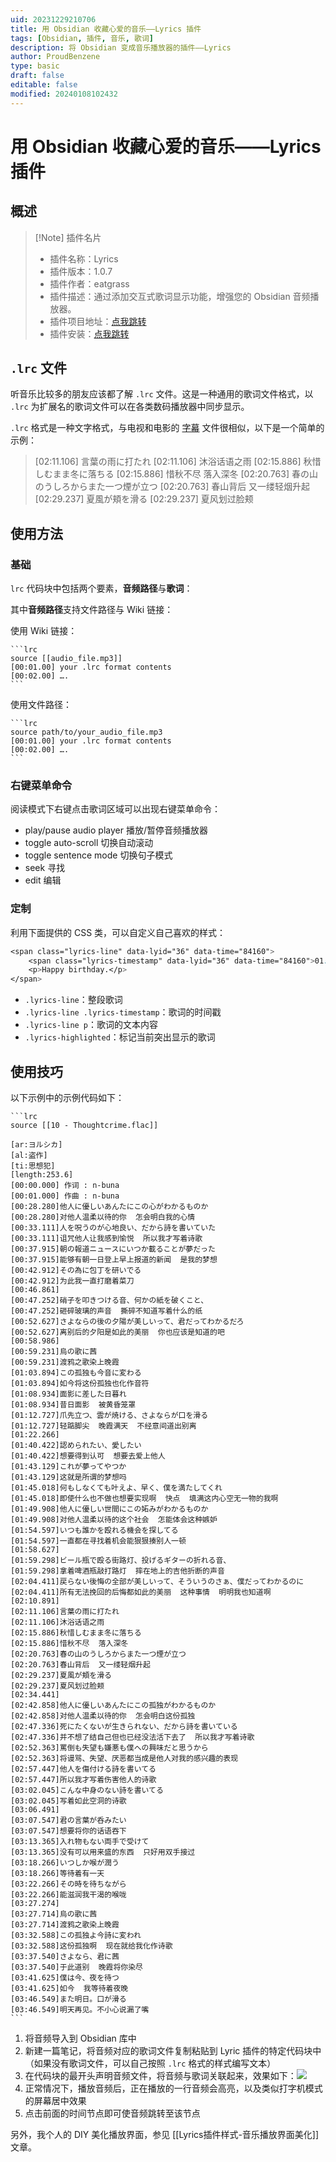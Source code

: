 ```yaml
---
uid: 20231229210706
title: 用 Obsidian 收藏心爱的音乐——Lyrics 插件
tags: [Obsidian, 插件, 音乐, 歌词]
description: 将 Obsidian 变成音乐播放器的插件——Lyrics
author: ProudBenzene
type: basic
draft: false
editable: false
modified: 20240108102432
---
```


# 用 Obsidian 收藏心爱的音乐——Lyrics 插件

## 概述

> [!Note] 插件名片
> - 插件名称：Lyrics
> - 插件版本：1.0.7
> - 插件作者：eatgrass
> - 插件描述：通过添加交互式歌词显示功能，增强您的 Obsidian 音频播放器。
> - 插件项目地址：[点我跳转](https://github.com/eatgrass/obsidian-lyrics)
> - 插件安装：[点我跳转](obsidian://show-plugin?id=lyrics)

## `.lrc` 文件

听音乐比较多的朋友应该都了解 `.lrc` 文件。这是一种通用的歌词文件格式，以 `.lrc` 为扩展名的歌词文件可以在各类数码播放器中同步显示。

`.lrc` 格式是一种文字格式，与电视和电影的 [字幕]( https://zh.wikipedia.org/wiki/%E5%AD%97%E5%B9%95 "字幕") 文件很相似，以下是一个简单的示例：

> [02:11.106] 言葉の雨に打たれ
> [02:11.106] 沐浴话语之雨
> [02:15.886] 秋惜しむまま冬に落ちる
> [02:15.886] 惜秋不尽 落入深冬
> [02:20.763] 春の山のうしろからまた一つ煙が立つ
> [02:20.763] 春山背后 又一缕轻烟升起
> [02:29.237] 夏風が頬を滑る
> [02:29.237] 夏风划过脸颊

## 使用方法

### 基础

`lrc` 代码块中包括两个要素，**音频路径**与**歌词**：

其中**音频路径**支持文件路径与 Wiki 链接：

使用 Wiki 链接：

````
```lrc
source [[audio_file.mp3]]
[00:01.00] your .lrc format contents
[00:02.00] ….
```
````

使用文件路径：

````
```lrc
source path/to/your_audio_file.mp3
[00:01.00] your .lrc format contents
[00:02.00] ….
```
````

### 右键菜单命令

阅读模式下右键点击歌词区域可以出现右键菜单命令：

- play/pause audio player 播放/暂停音频播放器
- toggle auto-scroll 切换自动滚动
- toggle sentence mode 切换句子模式
- seek 寻找
- edit 编辑

### 定制

利用下面提供的 CSS 类，可以自定义自己喜欢的样式：

```css
<span class="lyrics-line" data-lyid="36" data-time="84160">
	<span class="lyrics-timestamp" data-lyid="36" data-time="84160">01:24</span>
	<p>Happy birthday.</p>
</span>
```

- `.lyrics-line`：整段歌词
- `.lyrics-line .lyrics-timestamp`：歌词的时间戳
- `.lyrics-line p`：歌词的文本内容
- `.lyrics-highlighted`：标记当前突出显示的歌词

## 使用技巧

以下示例中的示例代码如下：

````
```lrc
source [[10 - Thoughtcrime.flac]]

[ar:ヨルシカ]
[al:盗作]
[ti:思想犯]
[length:253.6]
[00:00.000] 作词 : n-buna
[00:01.000] 作曲 : n-buna
[00:28.280]他人に優しいあんたにこの心がわかるものか
[00:28.280]对他人温柔以待的你  怎会明白我的心情
[00:33.111]人を呪うのが心地良い、だから詩を書いていた
[00:33.111]诅咒他人让我感到愉悦  所以我才写着诗歌
[00:37.915]朝の報道ニュースにいつか載ることが夢だった
[00:37.915]能够有朝一日登上早上报道的新闻  是我的梦想
[00:42.912]その為に包丁を研いでる
[00:42.912]为此我一直打磨着菜刀
[00:46.861]
[00:47.252]硝子を叩きつける音、何かの紙を破くこと、
[00:47.252]砸碎玻璃的声音  撕碎不知道写着什么的纸
[00:52.627]さよならの後の夕陽が美しいって、君だってわかるだろ
[00:52.627]离别后的夕阳是如此的美丽  你也应该是知道的吧
[00:58.986]
[00:59.231]烏の歌に茜
[00:59.231]渡鸦之歌染上晚霞
[01:03.894]この孤独も今音に変わる
[01:03.894]如今将这份孤独也化作音符
[01:08.934]面影に差した日暮れ
[01:08.934]昔日面影  被黄昏笼罩
[01:12.727]爪先立つ、雲が焼ける、さよならが口を滑る
[01:12.727]轻踮脚尖  晚霞满天  不经意间道出别离
[01:22.266]
[01:40.422]認められたい、愛したい
[01:40.422]想要得到认可  想要去爱上他人
[01:43.129]これが夢ってやつか
[01:43.129]这就是所谓的梦想吗
[01:45.018]何もしなくても叶えよ、早く、僕を満たしてくれ
[01:45.018]即使什么也不做也想要实现啊  快点  填满这内心空无一物的我啊
[01:49.908]他人に優しい世間にこの妬みがわかるものか
[01:49.908]对他人温柔以待的这个社会  怎能体会这种嫉妒
[01:54.597]いつも誰かを殴れる機会を探してる
[01:54.597]一直都在寻找着机会能狠狠揍别人一顿
[01:58.627]
[01:59.298]ビール瓶で殴る街路灯、投げるギターの折れる音、
[01:59.298]拿着啤酒瓶敲打路灯  摔在地上的吉他折断的声音
[02:04.411]戻らない後悔の全部が美しいって、そういうのさぁ、僕だってわかるのに
[02:04.411]所有无法挽回的后悔都如此的美丽  这种事情  明明我也知道啊
[02:10.891]
[02:11.106]言葉の雨に打たれ
[02:11.106]沐浴话语之雨
[02:15.886]秋惜しむまま冬に落ちる
[02:15.886]惜秋不尽  落入深冬
[02:20.763]春の山のうしろからまた一つ煙が立つ
[02:20.763]春山背后  又一缕轻烟升起
[02:29.237]夏風が頬を滑る
[02:29.237]夏风划过脸颊
[02:34.441]
[02:42.858]他人に優しいあんたにこの孤独がわかるものか
[02:42.858]对他人温柔以待的你  怎会明白这份孤独
[02:47.336]死にたくないが生きられない、だから詩を書いている
[02:47.336]并不想了结自己但也已经没法活下去了  所以我才写着诗歌
[02:52.363]罵倒も失望も嫌悪も僕への興味だと思うから
[02:52.363]将谩骂、失望、厌恶都当成是他人对我的感兴趣的表现
[02:57.447]他人を傷付ける詩を書いてる
[02:57.447]所以我才写着伤害他人的诗歌
[03:02.045]こんな中身のない詩を書いてる
[03:02.045]写着如此空洞的诗歌
[03:06.491]
[03:07.547]君の言葉が呑みたい
[03:07.547]想要将你的话语吞下
[03:13.365]入れ物もない両手で受けて
[03:13.365]没有可以用来盛的东西  只好用双手接过
[03:18.266]いつしか喉が潤う
[03:18.266]等待着有一天
[03:22.266]その時を待ちながら
[03:22.266]能滋润我干渴的喉咙
[03:27.274]
[03:27.714]烏の歌に茜
[03:27.714]渡鸦之歌染上晚霞
[03:32.588]この孤独よ今詩に変われ
[03:32.588]这份孤独啊  现在就给我化作诗歌
[03:37.540]さよなら、君に茜
[03:37.540]于此道别  晚霞将你染尽
[03:41.625]僕は今、夜を待つ
[03:41.625]如今  我等待着夜晚
[03:46.549]また明日。口が滑る
[03:46.549]明天再见。不小心说漏了嘴
```
````

1. 将音频导入到 Obsidian 库中
2. 新建一篇笔记，将音频对应的歌词文件复制粘贴到 Lyric 插件的特定代码块中（如果没有歌词文件，可以自己按照 `.lrc` 格式的样式编写文本）
3. 在代码块的最开头声明音频文件，将音频与歌词关联起来，效果如下：![](https://cdn.pkmer.cn/images/202312292159851.gif!pkmer)
4. 正常情况下，播放音频后，正在播放的一行音频会高亮，以及类似打字机模式的屏幕居中效果
5. 点击前面的时间节点即可使音频跳转至该节点

另外，我个人的 DIY 美化播放界面，参见 [[Lyrics插件样式-音乐播放界面美化]] 文章。